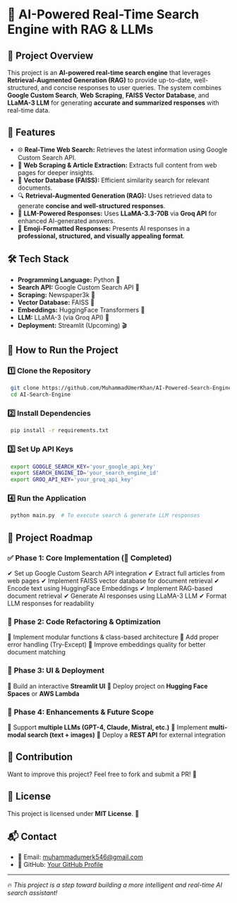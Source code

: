 # 🚀 AI-Powered Real-Time Search Engine with RAG & LLMs

## 📌 Project Overview
This project is an **AI-powered real-time search engine** that leverages **Retrieval-Augmented Generation (RAG)** to provide up-to-date, well-structured, and concise responses to user queries. The system combines **Google Custom Search**, **Web Scraping**, **FAISS Vector Database**, and **LLaMA-3 LLM** for generating **accurate and summarized responses** with real-time data.

## 🎯 Features
- 🌐 **Real-Time Web Search:** Retrieves the latest information using Google Custom Search API.
- 📰 **Web Scraping & Article Extraction:** Extracts full content from web pages for deeper insights.
- 🧠 **Vector Database (FAISS):** Efficient similarity search for relevant documents.
- 🔍 **Retrieval-Augmented Generation (RAG):** Uses retrieved data to generate **concise and well-structured responses**.
- 🤖 **LLM-Powered Responses:** Uses **LLaMA-3.3-70B** via **Groq API** for enhanced AI-generated answers.
- 🎨 **Emoji-Formatted Responses:** Presents AI responses in a **professional, structured, and visually appealing format**.

## 🛠️ Tech Stack
- **Programming Language:** Python 🐍
- **Search API:** Google Custom Search API 🔎
- **Scraping:** Newspaper3k 📄
- **Vector Database:** FAISS 📂
- **Embeddings:** HuggingFace Transformers 🤗
- **LLM:** LLaMA-3 (via Groq API) 🧠
- **Deployment:** Streamlit (Upcoming) 🎬

## 🚀 How to Run the Project
### 1️⃣ **Clone the Repository**
```sh
 git clone https://github.com/MuhammadUmerKhan/AI-Powered-Search-Engine.git
 cd AI-Search-Engine
```

### 2️⃣ **Install Dependencies**
```sh
 pip install -r requirements.txt
```

### 3️⃣ **Set Up API Keys**
```sh
 export GOOGLE_SEARCH_KEY='your_google_api_key'
 export SEARCH_ENGINE_ID='your_search_engine_id'
 export GROQ_API_KEY='your_groq_api_key'
```

### 4️⃣ **Run the Application**
```sh
 python main.py  # To execute search & generate LLM responses
```

## 📍 Project Roadmap
### ✅ **Phase 1: Core Implementation** (🔄 Completed)
✔ Set up Google Custom Search API integration
✔ Extract full articles from web pages
✔ Implement FAISS vector database for document retrieval
✔ Encode text using HuggingFace Embeddings
✔ Implement RAG-based document retrieval
✔ Generate AI responses using LLaMA-3 LLM
✔ Format LLM responses for readability

### 🚀 **Phase 2: Code Refactoring & Optimization**
🔲 Implement modular functions & class-based architecture
🔲 Add proper error handling (Try-Except)
🔲 Improve embeddings quality for better document matching

### 🎨 **Phase 3: UI & Deployment**
🔲 Build an interactive **Streamlit UI**
🔲 Deploy project on **Hugging Face Spaces** or **AWS Lambda**

### 🔮 **Phase 4: Enhancements & Future Scope**
🔲 Support **multiple LLMs (GPT-4, Claude, Mistral, etc.)**
🔲 Implement **multi-modal search (text + images)**
🔲 Deploy a **REST API** for external integration

## 📢 Contribution
Want to improve this project? Feel free to fork and submit a PR! 🚀

## 📜 License
This project is licensed under **MIT License**. 📝

## 📬 Contact
- 📧 Email: muhammadumerk546@gmail.com
- 🔗 GitHub: [Your GitHub Profile](https://github.com/MuhammadUmerKhan?tab=repositories)

---
🔥 *This project is a step toward building a more intelligent and real-time AI search assistant!*